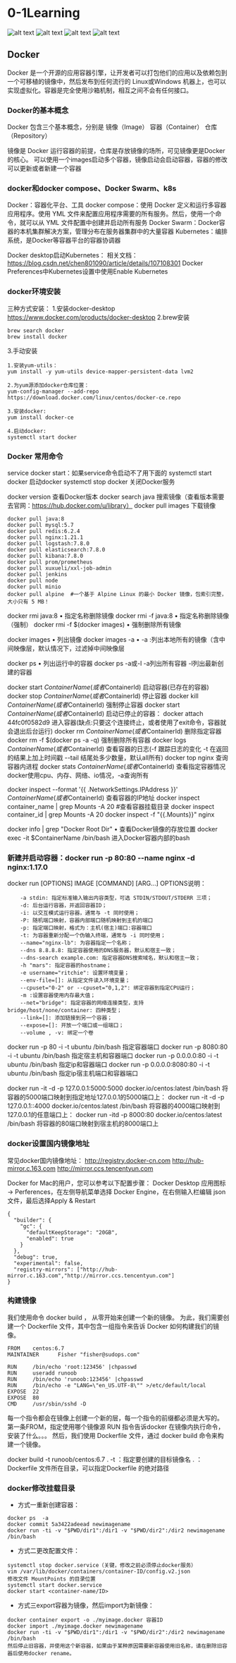 # 0-1Learning

![alt text](../../static/common/svg/luoxiaosheng.svg "公众号")
![alt text](../../static/common/svg/luoxiaosheng_learning.svg "学习")
![alt text](../../static/common/svg/luoxiaosheng_wechat.svg "微信")
![alt text](../../static/common/svg/luoxiaosheng_gitee.svg "码云")

## Docker
Docker 是一个开源的应用容器引擎，让开发者可以打包他们的应用以及依赖包到一个可移植的镜像中，然后发布到任何流行的 Linux或Windows 机器上，也可以实现虚拟化。容器是完全使用沙箱机制，相互之间不会有任何接口。

### Docker的基本概念
Docker 包含三个基本概念，分别是
镜像（Image）
容器（Container）
仓库（Repository）

镜像是 Docker 运行容器的前提，仓库是存放镜像的场所，可见镜像更是Docker的核心。
可以使用一个images启动多个容器，镜像启动会启动容器，容器的修改可以更新或者新建一个容器

### docker和docker compose、Docker Swarm、k8s
Docker：容器化平台、工具
docker compose：使用 Docker 定义和运行多容器应用程序。使用 YML 文件来配置应用程序需要的所有服务。然后，使用一个命令，就可以从 YML 文件配置中创建并启动所有服务
Docker Swarm：Docker容器的本机集群解决方案，管理分布在服务器集群中的大量容器
Kubernetes：编排系统，是Docker等容器平台的容器协调器

Docker desktop启动Kubernetes：
相关文档：https://blog.csdn.net/chen801090/article/details/107108301
Docker Preferences中Kubernetes设置中使用Enable Kubernetes

### docker环境安装
三种方式安装：
1.安装docker-desktop
https://www.docker.com/products/docker-desktop
2.brew安装
```
brew search docker
brew install docker
```
3.手动安装
```
1.安装yum-utils：
yum install -y yum-utils device-mapper-persistent-data lvm2

2.为yum源添加docker仓库位置：
yum-config-manager --add-repo https://download.docker.com/linux/centos/docker-ce.repo

3.安装docker:
yum install docker-ce

4.启动docker:
systemctl start docker
```

### Docker 常用命令
service docker start：如果service命令启动不了用下面的
systemctl start docker  启动docker
systemctl stop docker   关闭Docker服务

docker version          查看Docker版本
docker search java      搜索镜像（查看版本需要去官网：https://hub.docker.com/u/library）
docker pull images      下载镜像
```
docker pull java:8
docker pull mysql:5.7
docker pull redis:6.2.4
docker pull nginx:1.21.1
docker pull logstash:7.8.0
docker pull elasticsearch:7.8.0
docker pull kibana:7.8.0
docker pull prom/prometheus
docker pull xuxueli/xxl-job-admin
docker pull jenkins
docker pull node
docker pull minio
docker pull alpine  #一个基于 Alpine Linux 的最小 Docker 镜像，包索引完整，大小只有 5 MB！
```
docker rmi java:8       • 指定名称删除镜像
docker rmi -f java:8    • 指定名称删除镜像（强制）
docker rmi -f $(docker images)  • 强制删除所有镜像

docker images           • 列出镜像
docker images -a        • -a :列出本地所有的镜像（含中间映像层，默认情况下，过滤掉中间映像层

docker ps           • 列出运行中的容器
docker ps -a或-l     -a列出所有容器	-l列出最新创建的容器

docker start $ContainerName(或者$ContainerId) 启动容器(已存在的容器)
docker stop $ContainerName(或者$ContainerId)  停止容器
docker kill $ContainerName(或者$ContainerId)  强制停止容器
docker start $ContainerName(或者$ContainerId) 启动已停止的容器：
docker attach 44fc0f0582d9                   进入容器(缺点:只要这个连接终止，或者使用了exit命令，容器就会退出后台运行)
docker rm $ContainerName(或者$ContainerId)    删除指定容器
docker rm -f $(docker ps -a -q)              强制删除所有容器
docker logs $ContainerName(或者$ContainerId)  查看容器的日志(-f 跟踪日志的变化 -t 在返回的结果上加上时间戳 --tail 结尾处多少数量，默认all所有)
docker top nginx    查询容器内进程
docker stats $ContainerName(或者$ContainerId) 查看指定容器情况docker使用cpu、内存、网络、io情况，-a查询所有

docker inspect --format '{{ .NetworkSettings.IPAddress }}' $ContainerName(或者$ContainerId) 查看容器的IP地址
docker inspect container_name | grep Mounts -A 20   #查看容器挂载目录
docker inspect container_id | grep Mounts -A 20
docker inspect -f "{{.Mounts}}" nginx

docker info | grep "Docker Root Dir"        • 查看Docker镜像的存放位置
docker exec -it $ContainerName /bin/bash  进入Docker容器内部的bash


### 新建并启动容器：docker run -p 80:80 --name nginx -d nginx:1.17.0
docker run [OPTIONS] IMAGE [COMMAND] [ARG...]
OPTIONS说明：
```
    -a stdin: 指定标准输入输出内容类型，可选 STDIN/STDOUT/STDERR 三项；
    -d: 后台运行容器，并返回容器ID；
    -i: 以交互模式运行容器，通常与 -t 同时使用；
    -P: 随机端口映射，容器内部端口随机映射到主机的端口
    -p: 指定端口映射，格式为：主机(宿主)端口:容器端口
    -t: 为容器重新分配一个伪输入终端，通常与 -i 同时使用；
    --name="nginx-lb": 为容器指定一个名称；
    --dns 8.8.8.8: 指定容器使用的DNS服务器，默认和宿主一致；
    --dns-search example.com: 指定容器DNS搜索域名，默认和宿主一致；
    -h "mars": 指定容器的hostname；
    -e username="ritchie": 设置环境变量；
    --env-file=[]: 从指定文件读入环境变量；
    --cpuset="0-2" or --cpuset="0,1,2": 绑定容器到指定CPU运行；
    -m :设置容器使用内存最大值；
    --net="bridge": 指定容器的网络连接类型，支持 bridge/host/none/container: 四种类型；
    --link=[]: 添加链接到另一个容器；
    --expose=[]: 开放一个端口或一组端口；
    --volume , -v: 绑定一个卷
```

docker run -p 80 -i -t ubuntu /bin/bash		指定容器端口
docker run -p 8080:80 -i -t ubuntu /bin/bash	指定宿主机和容器端口
docker run -p 0.0.0.0:80 -i -t ubuntu /bin/bash	指定ip和容器端口
docker run -p 0.0.0.0:8080:80 -i -t ubuntu /bin/bash	指定ip宿主机端口和容器端口

docker run -it -d -p 127.0.0.1:5000:5000 docker.io/centos:latest /bin/bash  将容器的5000端口映射到指定地址127.0.0.1的5000端口上：
docker run -it -d -p 127.0.0.1::4000 docker.io/centos:latest /bin/bash  将容器的4000端口映射到127.0.0.1的任意端口上：
docker run -itd -p 8000:80 docker.io/centos:latest /bin/bash    将容器的80端口映射到宿主机的8000端口上


### docker设置国内镜像地址
常见docker国内镜像地址：
http://registry.docker-cn.com
http://hub-mirror.c.163.com
http://mirror.ccs.tencentyun.com

Docker for Mac的用户，您可以参考以下配置步骤：
Docker Desktop 应用图标 -> Perferences，在左侧导航菜单选择 Docker Engine，在右侧输入栏编辑 json 文件，最后选择Apply & Restart
```
{
  "builder": {
    "gc": {
      "defaultKeepStorage": "20GB",
      "enabled": true
    }
  },
  "debug": true,
  "experimental": false,
  "registry-mirrors": ["http://hub-mirror.c.163.com","http://mirror.ccs.tencentyun.com"]
}
```



### 构建镜像
我们使用命令 docker build ， 从零开始来创建一个新的镜像。
为此，我们需要创建一个 Dockerfile 文件，其中包含一组指令来告诉 Docker 如何构建我们的镜像。
```
FROM    centos:6.7
MAINTAINER      Fisher "fisher@sudops.com"

RUN     /bin/echo 'root:123456' |chpasswd
RUN     useradd runoob
RUN     /bin/echo 'runoob:123456' |chpasswd
RUN     /bin/echo -e "LANG=\"en_US.UTF-8\"" >/etc/default/local
EXPOSE  22
EXPOSE  80
CMD     /usr/sbin/sshd -D
```
每一个指令都会在镜像上创建一个新的层，每一个指令的前缀都必须是大写的。
第一条FROM，指定使用哪个镜像源
RUN 指令告诉docker 在镜像内执行命令，安装了什么。。。
然后，我们使用 Dockerfile 文件，通过 docker build 命令来构建一个镜像。

docker build -t runoob/centos:6.7 .
-t ：指定要创建的目标镜像名
. ：Dockerfile 文件所在目录，可以指定Dockerfile 的绝对路径

### docker修改挂载目录
- 方式一重新创建容器：
```
docker ps  -a
docker commit 5a3422adeead newimagename
docker run -ti -v "$PWD/dir1":/dir1 -v "$PWD/dir2":/dir2 newimagename /bin/bash
```

- 方式二更改配置文件：
```
systemctl stop docker.service（关键，修改之前必须停止docker服务）
vim /var/lib/docker/containers/container-ID/config.v2.json
修改文件 MountPoints 的目录位置
systemctl start docker.service
docker start <container-name/ID>
```

- 方式三export容器为镜像，然后import为新镜像：
```
docker container export -o ./myimage.docker 容器ID
docker import ./myimage.docker newimagename
docker run -ti -v "$PWD/dir1":/dir1 -v "$PWD/dir2":/dir2 newimagename /bin/bash
然后停止旧容器，并使用这个新容器，如果由于某种原因需要新容器使用旧名称，请在删除旧容器后使用docker rename。
```


